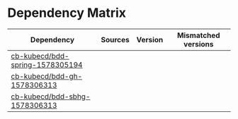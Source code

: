 # Dependency Matrix

Dependency | Sources | Version | Mismatched versions
---------- | ------- | ------- | -------------------
[cb-kubecd/bdd-spring-1578305194](https://github.com/cb-kubecd/bdd-spring-1578305194.git) |  | []() | 
[cb-kubecd/bdd-gh-1578306313](https://github.com/cb-kubecd/bdd-gh-1578306313.git) |  | []() | 
[cb-kubecd/bdd-sbhg-1578306313](https://github.com/cb-kubecd/bdd-sbhg-1578306313.git) |  | []() | 
